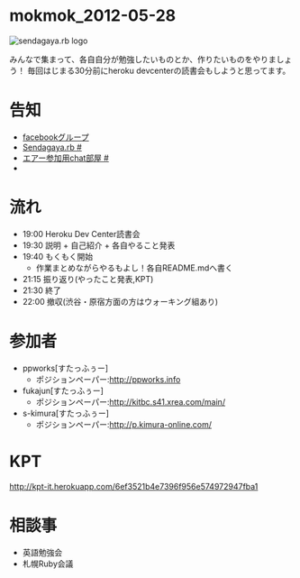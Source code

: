mokmok_2012-05-28 
=================

![sendagaya.rb logo](http://ppworks.info/images/sendagayarb100x100.png)

みんなで集まって、各自自分が勉強したいものとか、作りたいものをやりましょう！
毎回はじまる30分前にheroku devcenterの読書会もしようと思ってます。

# 告知
* [facebookグループ](https://www.facebook.com/groups/132324356892674)
* [Sendagaya.rb #](http://www.zusaar.com/event/300004)
* [エアー参加用chat部屋 #](http://lingr.com/room/sendagayarb)
* 
# 流れ
* 19:00 Heroku Dev Center読書会
* 19:30 説明 + 自己紹介 + 各自やること発表
* 19:40 もくもく開始
  * 作業まとめながらやるもよし！各自README.mdへ書く
* 21:15 振り返り(やったこと発表,KPT)
* 21:30 終了
* 22:00 撤収(渋谷・原宿方面の方はウォーキング組あり)

# 参加者
- ppworks[すたっふぅー]
  - ポジションペーパー:http://ppworks.info
- fukajun[すたっふぅー] 
  - ポジションペーパー:http://kitbc.s41.xrea.com/main/
- s-kimura[すたっふぅー]
  - ポジションペーパー:http://p.kimura-online.com/

# KPT
http://kpt-it.herokuapp.com/6ef3521b4e7396f956e574972947fba1

# 相談事
* 英語勉強会
* 札幌Ruby会議
